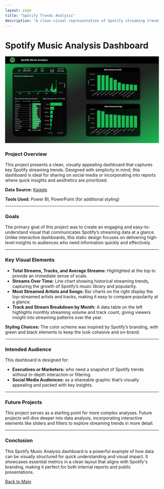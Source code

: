 ```yaml
---
layout: page
title: "Spotify Trends Analysis"
description: "A clean visual representation of Spotify streaming trends for sharing on social media and reports."
---
```


# Spotify Music Analysis Dashboard

[![Spotify Dashboard](/assets/img/Main.png)](https://Savenast.github.io/portfolio/assets/img/Main.png)

### Project Overview

This project presents a clean, visually appealing dashboard that captures key Spotify streaming trends. Designed with simplicity in mind, this dashboard is ideal for sharing on social media or incorporating into reports where quick insights and aesthetics are prioritized.

**Data Source:** [Kaggle](https://www.kaggle.com/datasets/nelgiriyewithana/top-spotify-songs-2023)

**Tools Used:** Power BI, PowerPoint (for additional styling)

---

### Goals

The primary goal of this project was to create an engaging and easy-to-understand visual that communicates Spotify’s streaming data at a glance. Unlike interactive dashboards, this static design focuses on delivering high-level insights to audiences who need information quickly and effectively.

---

### Key Visual Elements

- **Total Streams, Tracks, and Average Streams:** Highlighted at the top to provide an immediate sense of scale.
- **Streams Over Time:** Line chart showing historical streaming trends, capturing the growth of Spotify’s music library and popularity.
- **Most Streamed Artists and Songs:** Bar charts on the right display the top-streamed artists and tracks, making it easy to compare popularity at a glance.
- **Track and Stream Breakdown by Month:** A data table on the left highlights monthly streaming volume and track count, giving viewers insight into streaming patterns over the year.

**Styling Choices:** The color scheme was inspired by Spotify’s branding, with green and black elements to keep the look cohesive and on-brand.

---

### Intended Audience

This dashboard is designed for:
- **Executives or Marketers:** who need a snapshot of Spotify trends without in-depth interaction or filtering.
- **Social Media Audiences:** as a shareable graphic that’s visually appealing and packed with key insights.

---

### Future Projects

This project serves as a starting point for more complex analyses. Future projects will dive deeper into data analysis, incorporating interactive elements like sliders and filters to explore streaming trends in more detail.

---

### Conclusion

This Spotify Music Analysis dashboard is a powerful example of how data can be visually structured for quick understanding and visual impact. It showcases essential metrics in a clean layout that aligns with Spotify's branding, making it perfect for both internal reports and public presentations.

[Back to Main](/portfolio)
